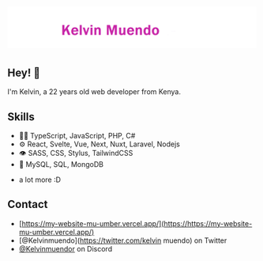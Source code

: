 <h1 align="center">
  <img src="textforreadme.png" alt="Kelvin Muendo" />
</h1>

## Hey! 👋
I'm Kelvin, a 22 years old web developer from Kenya.

## Skills
- 👨‍💻 TypeScript, JavaScript, PHP, C#
- ⚙️ React, Svelte, Vue, Next, Nuxt, Laravel, Nodejs
- 👁️ SASS, CSS, Stylus, TailwindCSS
- 💽 MySQL, SQL, MongoDB
+ a lot more :D

## Contact
- [https://my-website-mu-umber.vercel.app/](https://https://my-website-mu-umber.vercel.app/)
- [@Kelvinmuendo](https://twitter.com/kelvin muendo) on Twitter
- [@Kelvinmuendor](./) on Discord
